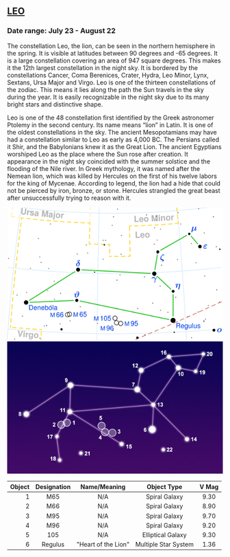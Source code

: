 ## [LEO](http://www.seasky.org/constellations/constellation-leo.html)
### Date range: July 23 - August 22

The constellation Leo, the lion, can be seen in the northern hemisphere in the spring. It is visible at latitudes between 90 degrees and -65 degrees. It is a large constellation covering an area of 947 square degrees. This makes it the 12th largest constellation in the night sky. It is bordered by the constellations Cancer, Coma Berenices, Crater, Hydra, Leo Minor, Lynx, Sextans, Ursa Major and Virgo. Leo is one of the thirteen constellations of the zodiac. This means it lies along the path the Sun travels in the sky during the year. It is easily recognizable in the night sky due to its many bright stars and distinctive shape.

Leo is one of the 48 constellation first identified by the Greek astronomer Ptolemy in the second century. Its name means “lion” in Latin. It is one of the oldest constellations in the sky. The ancient Mesopotamians may have had a constellation similar to Leo as early as 4,000 BC. The Persians called it Shir, and the Babylonians knew it as the Great Lion. The ancient Egyptians worshiped Leo as the place where the Sun rose after creation. It appearance in the night sky coincided with the summer solstice and the flooding of the Nile river. In Greek mythology, it was named after the Nemean lion, which was killed by Hercules on the first of his twelve labors for the king of Mycenae. According to legend, the lion had a hide that could not be pierced by iron, bronze, or stone. Hercules strangled the great beast after unsuccessfully trying to reason with it.

![alt text](./img/leo/leo.01.png "leo")
![alt text](./img/leo/leo.02.jpg "leo")

|Object|Designation|Name/Meaning|Object Type|V Mag|
---:|:---:|:---:|:---:|:---:
1|M65|N/A|Spiral Galaxy|9.30
2|M66|N/A|Spiral Galaxy|8.90
3|M95|N/A|Spiral Galaxy|9.70
4|M96|N/A|Spiral Galaxy|9.20
5|105|N/A|Elliptical Galaxy|9.30
6|Regulus|"Heart of the Lion"|Multiple Star System|1.36